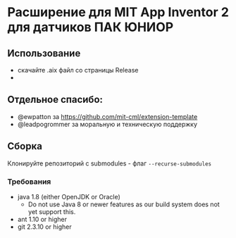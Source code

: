 # Расширение для MIT App Inventor 2 для датчиков ПАК ЮНИОР

## Использование
- скачайте .aix файл со страницы Release
- 

## Отдельное спасибо:
- @ewpatton за https://github.com/mit-cml/extension-template
- @leadpogrommer за моральную и техническую поддержку

## Сборка
Клонируйте репозиторий с submodules - флаг `--recurse-submodules`

### Требования
* java 1.8 (either OpenJDK or Oracle)
  * Do not use Java 8 or newer features as our build system does not
    yet support this.
* ant 1.10 or higher
* git 2.3.10 or higher